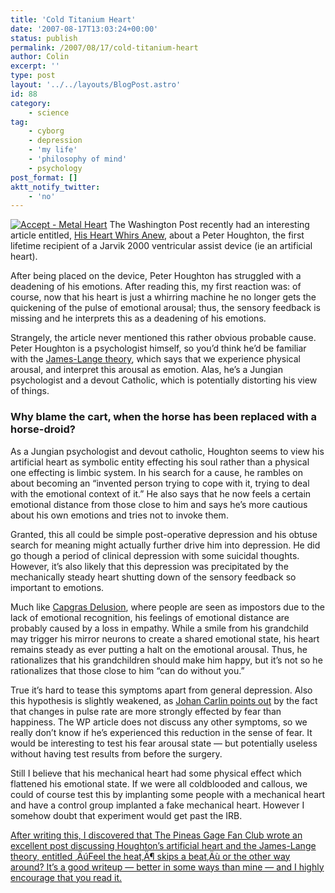 ```yaml
---
title: 'Cold Titanium Heart'
date: '2007-08-17T13:03:24+00:00'
status: publish
permalink: /2007/08/17/cold-titanium-heart
author: Colin
excerpt: ''
type: post
layout: '../../layouts/BlogPost.astro'
id: 88
category:
    - science
tag:
    - cyborg
    - depression
    - 'my life'
    - 'philosophy of mind'
    - psychology
post_format: []
aktt_notify_twitter:
    - 'no'
---
```

[![Accept - Metal Heart](https://catcubed.com/wp-content/uploads/2007/08/metal-heart.jpg)](https://www.youtube.com/watch?v=lOp8Zz50f6U "Link to YouTube: Accept - Metal Heart (Live)") The Washington Post recently had an interesting article entitled, [His Heart Whirs Anew](https://www.washingtonpost.com/wp-dyn/content/article/2007/08/11/AR2007081101390_pf.html), about a Peter Houghton, the first lifetime recipient of a Jarvik 2000 ventricular assist device (ie an artificial heart).

After being placed on the device, Peter Houghton has struggled with a deadening of his emotions. After reading this, my first reaction was: of course, now that his heart is just a whirring machine he no longer gets the quickening of the pulse of emotional arousal; thus, the sensory feedback is missing and he interprets this as a deadening of his emotions.

Strangely, the article never mentioned this rather obvious probable cause. Peter Houghton is a psychologist himself, so you’d think he’d be familiar with the [James-Lange theory](https://en.wikipedia.org/wiki/James-Lange_theory), which says that we experience physical arousal, and interpret this arousal as emotion. Alas, he’s a Jungian psychologist and a devout Catholic, which is potentially distorting his view of things.

### Why blame the cart, when the horse has been replaced with a horse-droid?

As a Jungian psychologist and devout catholic, Houghton seems to view his artificial heart as symbolic entity effecting his soul rather than a physical one effecting is limbic system. In his search for a cause, he rambles on about becoming an “invented person trying to cope with it, trying to deal with the emotional context of it.” He also says that he now feels a certain emotional distance from those close to him and says he’s more cautious about his own emotions and tries not to invoke them.

Granted, this all could be simple post-operative depression and his obtuse search for meaning might actually further drive him into depression. He did go though a period of clinical depression with some suicidal thoughts. However, it’s also likely that this depression was precipitated by the mechanically steady heart shutting down of the sensory feedback so important to emotions.

Much like [Capgras Delusion](https://en.wikipedia.org/wiki/Capgras_delusion), where people are seen as impostors due to the lack of emotional recognition, his feelings of emotional distance are probably caused by a loss in empathy. While a smile from his grandchild may trigger his mirror neurons to create a shared emotional state, his heart remains steady as ever putting a halt on the emotional arousal. Thus, he rationalizes that his grandchildren should make him happy, but it’s not so he rationalizes that those close to him “can do without you.”

True it’s hard to tease this symptoms apart from general depression. Also this hypothesis is slightly weakened, as [Johan Carlin points out](https://phineasgage.wordpress.com/2007/08/16/feel-the-heat-skips-a-beat-or-the-other-way-around/) by the fact that changes in pulse rate are more strongly effected by fear than happiness. The WP article does not discuss any other symptoms, so we really don’t know if he’s experienced this reduction in the sense of fear. It would be interesting to test his fear arousal state — but potentially useless without having test results from before the surgery.

Still I believe that his mechanical heart had some physical effect which flattened his emotional state. If we were all coldblooded and callous, we could of course test this by implanting some people with a mechanical heart and have a control group implanted a fake mechanical heart. However I somehow doubt that experiment would get past the IRB.

<ins class="insertBlock" datetime="2007-08-17T18:21:13+00:00">After writing this, I discovered that [The Pineas Gage Fan Club](https://phineasgage.wordpress.com) wrote an excellent post discussing Houghton’s artificial heart and the James-Lange theory, entitled [‚ÄúFeel the heat‚Ä¶ skips a beat‚Äù or the other way around?](https://phineasgage.wordpress.com/2007/08/16/feel-the-heat-skips-a-beat-or-the-other-way-around/) It’s a good writeup — better in some ways than mine — and I highly encourage that you read it.</ins>